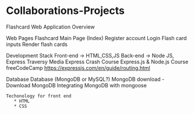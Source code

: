 # Collaborations-Projects

Flashcard Web Application Overview

Web Pages
Flashcard Main Page (Index)
Register account 
Login 
Flash card inputs 
Render flash cards 

Development Stack
Front-end → HTML,CSS,JS
Back-end → Node JS, Express
 Traversy Media Express Crash Course 
 Express.js & Node.js Course freeCodeCamp
https://expressjs.com/en/guide/routing.html








Database
Database (MongoDB or MySQL?)
MongoDB download -
 Download MongoDB
Integrating MongoDB with mongoose


    Techonology for front end  
       * HTML
       * CSS
 
 
 
 
 

